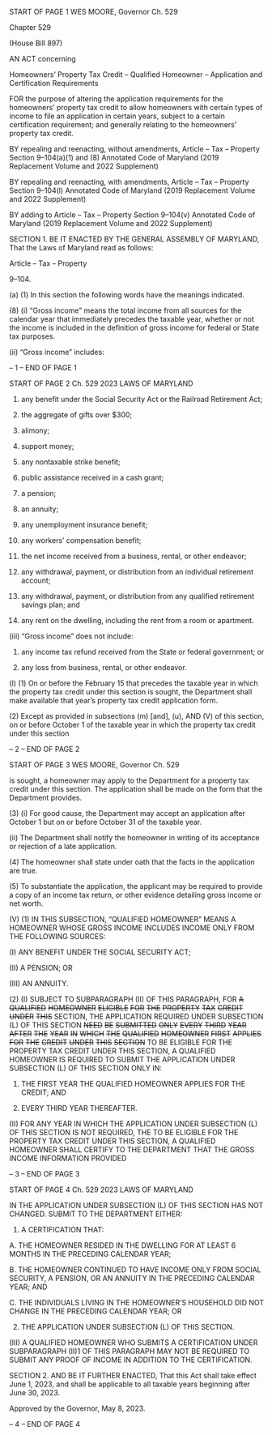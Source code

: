 START OF PAGE 1
WES MOORE, Governor Ch. 529

Chapter 529

(House Bill 897)

AN ACT concerning

Homeowners’ Property Tax Credit – Qualified Homeowner – Application and
Certification Requirements

FOR the purpose of altering the application requirements for the homeowners’ property tax
credit to allow homeowners with certain types of income to file an application in
certain years, subject to a certain certification requirement; and generally relating
to the homeowners’ property tax credit.

BY repealing and reenacting, without amendments,
Article – Tax – Property
Section 9–104(a)(1) and (8)
Annotated Code of Maryland
(2019 Replacement Volume and 2022 Supplement)

BY repealing and reenacting, with amendments,
Article – Tax – Property
Section 9–104(l)
Annotated Code of Maryland
(2019 Replacement Volume and 2022 Supplement)

BY adding to
Article – Tax – Property
Section 9–104(v)
Annotated Code of Maryland
(2019 Replacement Volume and 2022 Supplement)

SECTION 1. BE IT ENACTED BY THE GENERAL ASSEMBLY OF MARYLAND,
That the Laws of Maryland read as follows:

Article – Tax – Property

9–104.

(a) (1) In this section the following words have the meanings indicated.

(8) (i) “Gross income” means the total income from all sources for the
calendar year that immediately precedes the taxable year, whether or not the income is
included in the definition of gross income for federal or State tax purposes.

(ii) “Gross income” includes:

– 1 –
END OF PAGE 1

START OF PAGE 2
Ch. 529 2023 LAWS OF MARYLAND

1. any benefit under the Social Security Act or the Railroad
Retirement Act;

2. the aggregate of gifts over $300;

3. alimony;

4. support money;

5. any nontaxable strike benefit;

6. public assistance received in a cash grant;

7. a pension;

8. an annuity;

9. any unemployment insurance benefit;

10. any workers’ compensation benefit;

11. the net income received from a business, rental, or other
endeavor;

12. any withdrawal, payment, or distribution from an
individual retirement account;

13. any withdrawal, payment, or distribution from any
qualified retirement savings plan; and

14. any rent on the dwelling, including the rent from a room
or apartment.

(iii) “Gross income” does not include:

1. any income tax refund received from the State or federal
government; or

2. any loss from business, rental, or other endeavor.

(l) (1) On or before the February 15 that precedes the taxable year in which
the property tax credit under this section is sought, the Department shall make available
that year’s property tax credit application form.

(2) Except as provided in subsections (m) [and], (u), AND (V) of this section,
on or before October 1 of the taxable year in which the property tax credit under this section

– 2 –
END OF PAGE 2

START OF PAGE 3
WES MOORE, Governor Ch. 529

is sought, a homeowner may apply to the Department for a property tax credit under this
section. The application shall be made on the form that the Department provides.

(3) (i) For good cause, the Department may accept an application after
October 1 but on or before October 31 of the taxable year.

(ii) The Department shall notify the homeowner in writing of its
acceptance or rejection of a late application.

(4) The homeowner shall state under oath that the facts in the application
are true.

(5) To substantiate the application, the applicant may be required to
provide a copy of an income tax return, or other evidence detailing gross income or net
worth.

(V) (1) IN THIS SUBSECTION, “QUALIFIED HOMEOWNER” MEANS A
HOMEOWNER WHOSE GROSS INCOME INCLUDES INCOME ONLY FROM THE
FOLLOWING SOURCES:

(I) ANY BENEFIT UNDER THE SOCIAL SECURITY ACT;

(II) A PENSION; OR

(III) AN ANNUITY.

(2) (I) SUBJECT TO SUBPARAGRAPH (II) OF THIS PARAGRAPH, FOR
~~A~~ ~~QUALIFIED~~ ~~HOMEOWNER~~ ~~ELIGIBLE~~ ~~FOR~~ ~~THE~~ ~~PROPERTY~~ ~~TAX~~ ~~CREDIT~~ ~~UNDER~~ ~~THIS~~
SECTION, THE APPLICATION REQUIRED UNDER SUBSECTION (L) OF THIS SECTION
~~NEED~~ ~~BE~~ ~~SUBMITTED~~ ~~ONLY~~ ~~EVERY~~ ~~THIRD~~ ~~YEAR~~ ~~AFTER~~ ~~THE~~ ~~YEAR~~ ~~IN~~ ~~WHICH~~ ~~THE~~
~~QUALIFIED~~ ~~HOMEOWNER~~ ~~FIRST~~ ~~APPLIES~~ ~~FOR~~ ~~THE~~ ~~CREDIT~~ ~~UNDER~~ ~~THIS~~ ~~SECTION~~ TO
BE ELIGIBLE FOR THE PROPERTY TAX CREDIT UNDER THIS SECTION, A QUALIFIED
HOMEOWNER IS REQUIRED TO SUBMIT THE APPLICATION UNDER SUBSECTION (L)
OF THIS SECTION ONLY IN:

1. THE FIRST YEAR THE QUALIFIED HOMEOWNER
APPLIES FOR THE CREDIT; AND

2. EVERY THIRD YEAR THEREAFTER.

(II) FOR ANY YEAR IN WHICH THE APPLICATION UNDER
SUBSECTION (L) OF THIS SECTION IS NOT REQUIRED, THE TO BE ELIGIBLE FOR THE
PROPERTY TAX CREDIT UNDER THIS SECTION, A QUALIFIED HOMEOWNER SHALL
CERTIFY TO THE DEPARTMENT THAT THE GROSS INCOME INFORMATION PROVIDED

– 3 –
END OF PAGE 3

START OF PAGE 4
Ch. 529 2023 LAWS OF MARYLAND

IN THE APPLICATION UNDER SUBSECTION (L) OF THIS SECTION HAS NOT CHANGED.
SUBMIT TO THE DEPARTMENT EITHER:

1. A CERTIFICATION THAT:

A. THE HOMEOWNER RESIDED IN THE DWELLING FOR AT
LEAST 6 MONTHS IN THE PRECEDING CALENDAR YEAR;

B. THE HOMEOWNER CONTINUED TO HAVE INCOME
ONLY FROM SOCIAL SECURITY, A PENSION, OR AN ANNUITY IN THE PRECEDING
CALENDAR YEAR; AND

C. THE INDIVIDUALS LIVING IN THE HOMEOWNER’S
HOUSEHOLD DID NOT CHANGE IN THE PRECEDING CALENDAR YEAR; OR

2. THE APPLICATION UNDER SUBSECTION (L) OF THIS
SECTION.

(III) A QUALIFIED HOMEOWNER WHO SUBMITS A CERTIFICATION
UNDER SUBPARAGRAPH (II)1 OF THIS PARAGRAPH MAY NOT BE REQUIRED TO
SUBMIT ANY PROOF OF INCOME IN ADDITION TO THE CERTIFICATION.

SECTION 2. AND BE IT FURTHER ENACTED, That this Act shall take effect June
1, 2023, and shall be applicable to all taxable years beginning after June 30, 2023.

Approved by the Governor, May 8, 2023.

– 4 –
END OF PAGE 4